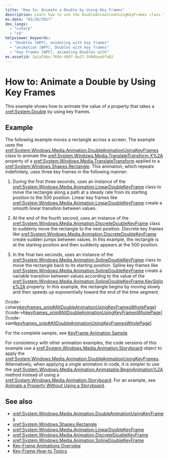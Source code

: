 ```yaml
---
title: "How to: Animate a Double by Using Key Frames"
description: Learn how to use the DoubleAnimationUsingKeyFrames class to animate the value of a property that takes a Double by using key frames.
ms.date: "03/30/2017"
dev_langs: 
  - "csharp"
  - "vb"
helpviewer_keywords: 
  - "Doubles [WPF], animating with key frames"
  - "animation [WPF], Doubles with key frames"
  - "key frames [WPF], animating Doubles with"
ms.assetid: 3a1a7dba-7694-4907-8a2f-3408baebfa82
---
```

# How to: Animate a Double by Using Key Frames
This example shows how to animate the value of a property that takes a <xref:System.Double> by using key frames.  
  
## Example  
 The following example moves a rectangle across a screen. The example uses the <xref:System.Windows.Media.Animation.DoubleAnimationUsingKeyFrames> class to animate the <xref:System.Windows.Media.TranslateTransform.X%2A> property of a <xref:System.Windows.Media.TranslateTransform> applied to a <xref:System.Windows.Shapes.Rectangle>. This animation, which repeats indefinitely, uses three key frames in the following manner:  
  
1. During the first three seconds, uses an instance of the <xref:System.Windows.Media.Animation.LinearDoubleKeyFrame> class to move the rectangle along a path at a steady rate from its starting position to the 500 position. Linear key frames like <xref:System.Windows.Media.Animation.LinearDoubleKeyFrame> create a smooth linear transition between values.  
  
2. At the end of the fourth second, uses an instance of the <xref:System.Windows.Media.Animation.DiscreteDoubleKeyFrame> class to suddenly move the rectangle to the next position. Discrete key frames like <xref:System.Windows.Media.Animation.DiscreteDoubleKeyFrame> create sudden jumps between values. In this example, the rectangle is at the starting position and then suddenly appears at the 500 position.  
  
3. In the final two seconds, uses an instance of the <xref:System.Windows.Media.Animation.SplineDoubleKeyFrame> class to move the rectangle back to its starting position. Spline key frames like <xref:System.Windows.Media.Animation.SplineDoubleKeyFrame> create a variable transition between values according to the value of the <xref:System.Windows.Media.Animation.SplineDoubleKeyFrame.KeySpline%2A> property. In this example, the rectangle begins by moving slowly and then speeds up exponentially toward the end of the time segment.  
  
 [!code-csharp[keyframes_snip#AltDoubleAnimationUsingKeyFramesWholePage](~/samples/snippets/csharp/VS_Snippets_Wpf/keyframes_snip/CSharp/AltDoubleAnimationUsingKeyFramesExample.cs#altdoubleanimationusingkeyframeswholepage)]
 [!code-vb[keyframes_snip#AltDoubleAnimationUsingKeyFramesWholePage](~/samples/snippets/visualbasic/VS_Snippets_Wpf/keyframes_snip/visualbasic/altdoubleanimationusingkeyframesexample.vb#altdoubleanimationusingkeyframeswholepage)]
 [!code-xaml[keyframes_snip#AltDoubleAnimationUsingKeyFramesWholePage](~/samples/snippets/xaml/VS_Snippets_Wpf/keyframes_snip/XAML/AltDoubleAnimationUsingKeyFramesExample.xaml#altdoubleanimationusingkeyframeswholepage)]  
  
 For the complete sample, see [KeyFrame Animation Sample](https://github.com/microsoft/WPF-Samples/tree/master/Animation/KeyFrameAnimation).  
  
 For consistency with other animation examples, the code versions of this example use a <xref:System.Windows.Media.Animation.Storyboard> object to apply the <xref:System.Windows.Media.Animation.DoubleAnimationUsingKeyFrames>. Alternatively, when applying a single animation in code, it is simpler to use the <xref:System.Windows.Media.Animation.Animatable.BeginAnimation%2A> method instead of using a <xref:System.Windows.Media.Animation.Storyboard>. For an example, see [Animate a Property Without Using a Storyboard](how-to-animate-a-property-without-using-a-storyboard.md).  
  
## See also

- <xref:System.Windows.Media.Animation.DoubleAnimationUsingKeyFrames>
- <xref:System.Windows.Shapes.Rectangle>
- <xref:System.Windows.Media.Animation.LinearDoubleKeyFrame>
- <xref:System.Windows.Media.Animation.DiscreteDoubleKeyFrame>
- <xref:System.Windows.Media.Animation.SplineDoubleKeyFrame>
- [Key-Frame Animations Overview](key-frame-animations-overview.md)
- [Key-Frame How-to Topics](key-frame-animation-how-to-topics.md)
